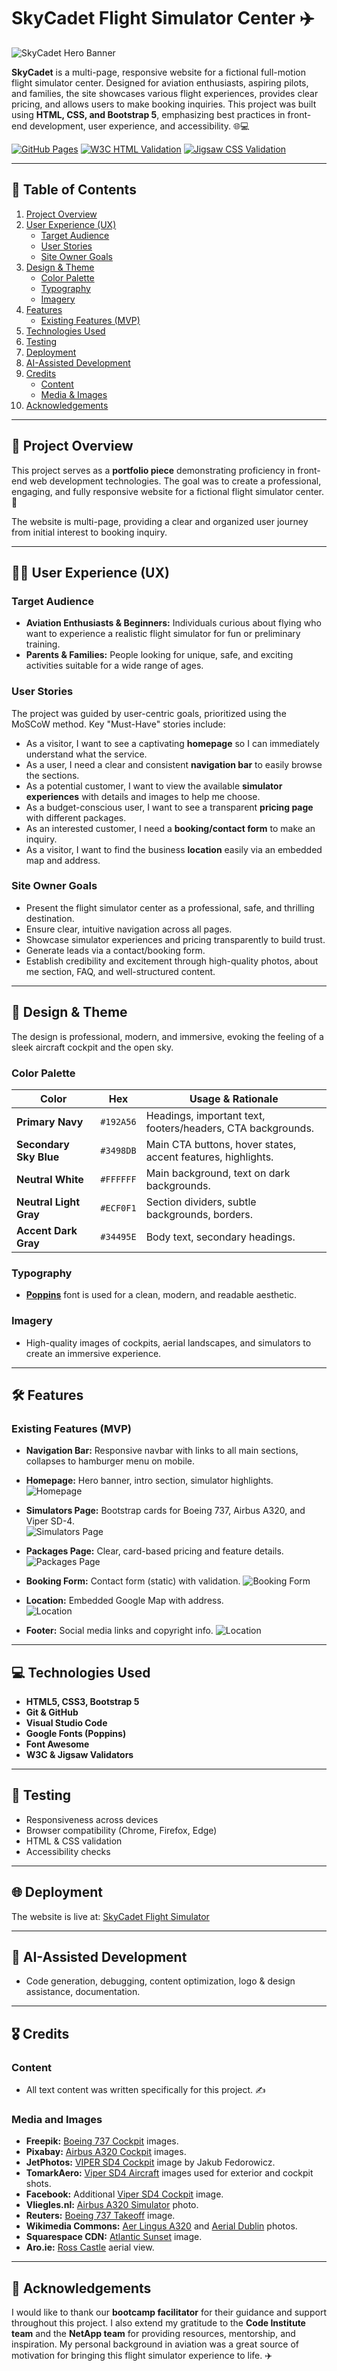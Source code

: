 # SkyCadet Flight Simulator Center ✈️

![SkyCadet Hero Banner](assets/images/sky-cadet-hero-banner.png)

**SkyCadet** is a multi-page, responsive website for a fictional full-motion flight simulator center. Designed for aviation enthusiasts, aspiring pilots, and families, the site showcases various flight experiences, provides clear pricing, and allows users to make booking inquiries. This project was built using **HTML, CSS, and Bootstrap 5**, emphasizing best practices in front-end development, user experience, and accessibility. 🌐💻

[![GitHub Pages](https://img.shields.io/badge/GitHub%20Pages-Live%20Site-blue.svg)](https://tigerpadla.github.io/skycadet-flight-sim/)
[![W3C HTML Validation](https://img.shields.io/badge/W3C-HTML5%20Valid-orange.svg)](assets/images/html-validation.png)
[![Jigsaw CSS Validation](https://img.shields.io/badge/Jigsaw-CSS3%20Valid-blueviolet.svg)](assets/images/css-validation.png)

---

## 📑 Table of Contents

1. [Project Overview](#project-overview)
2. [User Experience (UX)](#user-experience-ux)
   - [Target Audience](#target-audience)
   - [User Stories](#user-stories)
   - [Site Owner Goals](#site-owner-goals)
3. [Design & Theme](#design--theme)
   - [Color Palette](#color-palette)
   - [Typography](#typography)
   - [Imagery](#imagery)
4. [Features](#features)
   - [Existing Features (MVP)](#existing-features-mvp)
5. [Technologies Used](#technologies-used)
6. [Testing](#testing)
7. [Deployment](#deployment)
8. [AI-Assisted Development](#ai-assisted-development)
9. [Credits](#credits)
   - [Content](#content)
   - [Media & Images](#media-and-images)
10. [Acknowledgements](#acknowledgements)

---

## 🚀 Project Overview

This project serves as a **portfolio piece** demonstrating proficiency in front-end web development technologies. The goal was to create a professional, engaging, and fully responsive website for a fictional flight simulator center. 🛫  

The website is multi-page, providing a clear and organized user journey from initial interest to booking inquiry.

---

## 🧑‍💻 User Experience (UX)

### Target Audience

* **Aviation Enthusiasts & Beginners:** Individuals curious about flying who want to experience a realistic flight simulator for fun or preliminary training. 
* **Parents & Families:** People looking for unique, safe, and exciting activities suitable for a wide range of ages. 

### User Stories

The project was guided by user-centric goals, prioritized using the MoSCoW method. Key "Must-Have" stories include:

* As a visitor, I want to see a captivating **homepage** so I can immediately understand what the service.  
* As a user, I need a clear and consistent **navigation bar** to easily browse the sections. 
* As a potential customer, I want to view the available **simulator experiences** with details and images to help me choose.   
* As a budget-conscious user, I want to see a transparent **pricing page** with different packages.  
* As an interested customer, I need a **booking/contact form** to make an inquiry.  
* As a visitor, I want to find the business **location** easily via an embedded map and address. 

### Site Owner Goals

* Present the flight simulator center as a professional, safe, and thrilling destination.  
* Ensure clear, intuitive navigation across all pages.  
* Showcase simulator experiences and pricing transparently to build trust.  
* Generate leads via a contact/booking form.  
* Establish credibility and excitement through high-quality photos, about me section, FAQ, and well-structured content. 

---

## 🎨 Design & Theme

The design is professional, modern, and immersive, evoking the feeling of a sleek aircraft cockpit and the open sky. 

### Color Palette

| Color                  | Hex       | Usage & Rationale |
| ---------------------- | :------: | ---------------- |
| **Primary Navy**        | `#192A56` | Headings, important text, footers/headers, CTA backgrounds. |
| **Secondary Sky Blue**  | `#3498DB` | Main CTA buttons, hover states, accent features, highlights. |
| **Neutral White**       | `#FFFFFF` | Main background, text on dark backgrounds. |
| **Neutral Light Gray**  | `#ECF0F1` | Section dividers, subtle backgrounds, borders. |
| **Accent Dark Gray**    | `#34495E` | Body text, secondary headings. |

### Typography

* [**Poppins**](https://fonts.google.com/specimen/Poppins) font is used for a clean, modern, and readable aesthetic. 

### Imagery

* High-quality images of cockpits, aerial landscapes, and simulators to create an immersive experience. 

---

## 🛠️ Features

### Existing Features (MVP)

* **Navigation Bar:** Responsive navbar with links to all main sections, collapses to hamburger menu on mobile.   

* **Homepage:** Hero banner, intro section, simulator highlights.   
![Homepage](assets/images/home-page.png)

* **Simulators Page:** Bootstrap cards for Boeing 737, Airbus A320, and Viper SD-4.   
![Simulators Page](assets/images/simulators-page.png)

* **Packages Page:** Clear, card-based pricing and feature details.   
![Packages Page](assets/images/packages-page.png)

* **Booking Form:** Contact form (static) with validation. 
![Booking Form](assets/images/booking-form.png)

* **Location:** Embedded Google Map with address.  
![Location](assets/images/location-section.png)

* **Footer:** Social media links and copyright info.
![Location](assets/images/footer.png)

---

## 💻 Technologies Used

* **HTML5, CSS3, Bootstrap 5**   
* **Git & GitHub**   
* **Visual Studio Code**   
* **Google Fonts (Poppins)**  
* **Font Awesome**   
* **W3C & Jigsaw Validators** 

---

## 🧪 Testing

* Responsiveness across devices  
* Browser compatibility (Chrome, Firefox, Edge)   
* HTML & CSS validation  
* Accessibility checks 

---

## 🌐 Deployment

The website is live at: [SkyCadet Flight Simulator](https://tigerpadla.github.io/skycadet-flight-sim/)

---

## 🤖 AI-Assisted Development

* Code generation, debugging, content optimization, logo & design assistance, documentation.

---

## 🎖️ Credits

### Content
* All text content was written specifically for this project. ✍️

### Media and Images
* **Freepik:** [Boeing 737 Cockpit](https://www.freepik.com/) images. 
* **Pixabay:** [Airbus A320 Cockpit](https://pixabay.com/) images. 
* **JetPhotos:** [VIPER SD4 Cockpit](https://www.jetphotos.com/photo/10194298) image by Jakub Fedorowicz. 
* **TomarkAero:** [Viper SD4 Aircraft](https://www.tomarkaero.com/) images used for exterior and cockpit shots. 
* **Facebook:** Additional [Viper SD4 Cockpit](https://www.facebook.com/photo/?fbid=805851100331826&set=pcb.805854170331519) image.
* **Vliegles.nl:** [Airbus A320 Simulator](https://www.vliegles.nl/images/thumbnails/product_image-4835-1875x1055.jpeg) photo. 
* **Reuters:** [Boeing 737 Takeoff](https://www.reuters.com/resizer/v2/https%3A%2F%2Fcloudfront-us-east-2.images.arcpublishing.com%2Freuters%2FOBDQOVK36FPWVKE6LOB2PMG6HY.jpg?auth=ecd43f29b592fa72c5ad8caf5b5b7fcfe231c47edb8669fed873997bb86256d0&width=4226&quality=80) image. 
* **Wikimedia Commons:** [Aer Lingus A320](https://upload.wikimedia.org/wikipedia/commons/thumb/8/8c/Aer_Lingus_Airbus_A320_Lofting-1.jpg/1024px-Aer_Lingus_Airbus_A320_Lofting-1.jpg) and [Aerial Dublin](https://upload.wikimedia.org/wikipedia/commons/9/92/Dublin_-_aerial_-_2025-07-07_01.jpg) photos. 
* **Squarespace CDN:** [Atlantic Sunset](https://images.squarespace-cdn.com/content/v1/5992ff526b8f5b29a7f3d45d/1580231682989-VRG6ZY3UPQ9WSVY0UTKL/20190912-_GAL9794-Edit.jpg) image. 
* **Aro.ie:** [Ross Castle](https://scdn.aro.ie/Sites/50/flightlink/uploads/images/FullLengthImages/Medium/Aerial_view__Ross_castle__Killarney_National_Park__Co_Kerry_Web_Size__2_.jpg) aerial view. 

---

## 🙏 Acknowledgements

I would like to thank our **bootcamp facilitator** for their guidance and support throughout this project. I also extend my gratitude to the **Code Institute team** and the **NetApp team** for providing resources, mentorship, and inspiration. My personal background in aviation was a great source of motivation for bringing this flight simulator experience to life. ✈️
